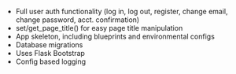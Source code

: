 - Full user auth functionality (log in, log out, register, change email, change password, acct. confirmation)
- set/get_page_title() for easy page title manipulation
- App skeleton, including blueprints and environmental configs
- Database migrations
- Uses Flask Bootstrap
- Config based logging